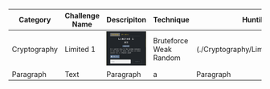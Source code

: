
| Category    | Challenge Name   | Descripiton   | Technique    | Huntik Writeup   | Alternative Solution   |
| ----------- | ---------------  | ------------  | ------------ | ---------------- | ---------------------- |
| Cryptography      | Limited 1      | ![Description](./Cryptography/Limited%201/Limited%201.png)   | Bruteforce Weak Random         | (./Cryptography/Limited%201/Writeup.md)           | [Title](https://blog.lightender.fr/writeups/wolv_ctf_2024#limited1)              |
| Paragraph   | Text             | Paragraph     | a        | Paragraph        | Text                   | 
